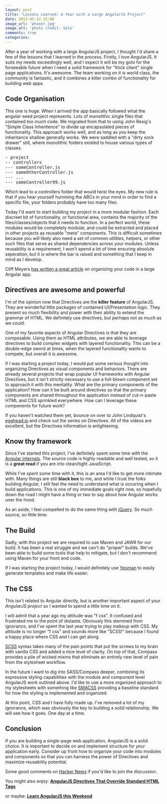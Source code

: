 ```yaml
---
layout: post
title: "Lessons Learned: A Year with a Large AngularJS Project"
date: 2013-05-22 15:08
image_url: 'phaser.jpg'
image_alt: 'photo credit: Solo'
comments: true
categories: 
---
```


After a year of working with a large AngularJS project, I thought I'd share a
few of the lessons that I learned in the process. Firstly, I love AngularJS. It
suits my needs exceedingly well, and I expect it will be my goto for the
forseeable future when I need a solid framework for "thick client" single page
applications. It's awesome. The team working on it is world class, the community
is fantastic, and it combines a killer combo of functionality for building web
apps.

## Code Organisation

This one is huge. When I arrived the app basically followed what the
angular-seed project represents. Lots of monolithic single files that contained
too much code. We migrated from that to using John Resig's "Simple Class
Inheritence" to divide up encapsulated pieces of functionality. This approach
works well, and as long as you keep the inheritance shallow generally works. We
were saddled with a "dirty sock drawer" still, where monolithic folders existed
to house various types of classes.

<pre>
- project
-- controllers
--- someController.js
--- someOtherController.js
--- ...
--- someController99.js
</pre>

Which lead to a controllers folder that would twist the eyes. My new rule is
that if you hear yourself humming the ABCs in your mind in order to find a
specific file, your folders probably have too many files.

Today I'd want to start building my project in a more modular fashion. Each
discreet bit of functionality, or functional area, contains the majority of the
files/classes/objects that it needs to function. In a perfect world, these
modules would be completely modular, and could be extracted and placed in other
projects as reusable "meta" components. This is difficult sometimes because you
will likely also need a set of common utilities, helpers, or other such files
that serve as shared dependencies across your modules. Unless reusability is a
requirement, I won't spend a lot of time ensuring absolute seperation, but it is
where the bar is raised and something that I keep in mind as I develop.

Cliff Meyers [has written a great
article](http://cliffmeyers.com/blog/2013/4/21/code-organization-angularjs-javascript)
on organizing your code in a large Angular app.

## Directives are awesome and powerful

I'm of the opinion now that Directives are the **killer feature** of AngularJS.
They are wonderful little packages of contained UI/Presentation logic. They
present so much flexibility and power with their ability to extend the grammar
of HTML. We definitely use directives, but perhaps not as much as we could.

One of my favorite aspects of Angular Directives is that they are composable.
Using them as HTML attributes, we are able to leverage directives to build
complex widgets with layered functionality. This can be a double-edge sword at
times, when the layered functionality wants to compete, but overall it is
awesome.

If I was starting a project today, I would put some serious thought into
organizing Directives as visual components and behaviors. There are already
several projects that wrap popular UI frameworks with Angular Directives, but it
isn't strictly necessary to use a full-blown component set to approach it with
this mentality. What are the primary components of the application? How can it
be built around directives so that the primary components are shared throughout
the application instead of cut-n-paste HTML and CSS sprinkled everywhere. How
can I leverage these components for future work?

If you haven't watched them yet, bounce on over to John Lindquist's
[egghead.io](http://egghead.io) and check out the series on Directives. All of
the videos are excellent, but the Directives information is enlightening.

## Know thy framework

Since I've started this project, I've definitely spent some time with the
[Angular internals](https://github.com/angular/angular.js/tree/master/src). The source code is highly readable and well tested, so it is
a **great read** if you are into clean/tight JavaScript.

While I've spent some time with it, this is an area I'd like to get more
intimate with. Many things are still **black box** to me, and while I trust the
folks building Angular, I still feel the need to understand what is occuring
when I build applications. This is one of my immediate goals right now, so
hopefully down the road I might have a thing or two to say about how Angular
works uner the hood.

As an aside, I feel compelled to do the same thing with
[jQuery](https://github.com/jquery/jquery/tree/master/src). So much source,
so little time.

## The Build

Sadly, with this project we are required to use Maven and JAWR for our build. It
has been a real struggle and we can't do "proper" builds. We've been able to
build some tools that help to mitigate, but I don't recommend using Maven for
your front end code.

If I was starting the project today, I would definitely use
[Yeoman](https://github.com/yeoman/generator-angular) to easily generate
templates and make life easier.

## The CSS

This isn't related to Angular directly, but is another important aspect of your
*AngularJS project* so I wanted to spend a little time on it.

I will admit that a year ago my attitude was "f css". It confused and frustrated
me to the point of distaste. Obviously this stemmed from ignorance, and I've
spent the last year trying to play makeup with CSS. My attitude is no longer "f
css" and sounds more like "SCSS!" because I found a happy place where CSS and I
can get along.

[SCSS](http://sass-lang.com/) syntax takes many of the pain points that put the
screws to my brain with vanilla CSS and added a nice level of clarity. On top of
that, Compass provides a pile of wicked mixins that eliminate an entirely new
level of pain from the stylesheet workflow.

In the future I want to dig into SASS/Compass deeper, combining its expressive
styling capabilities with the module and component level AngularJS work outlined
above. I'd like to use a more organized approach to my stylesheets with
something like [SMACSS](http://smacss.com/) providing a baseline standard for how the styling is
implemented and organized.

At this point, CSS and I have fully made up. I've removed a lot of my ignorance,
which was obviously the key to building a solid relationship. We will see how it
goes. One day at a time.

## Conclusion

If you are building a single-page web application, AngularJS is a solid choice.
It is important to decide on and implement structure for your application early.
Consider up front how to organize your code into modules and components so that
you can harness the power of Directives and maximize reusability potential.

Some good comments on [Hacker
News](https://news.ycombinator.com/item?id=5756911) if you'd like to join the
discussion.

You might also enjoy: <a href="http://joelhooks.com/blog/2013/07/15/a-look-at-angularjs-internal-directives-that-override-standard-html-tags/"><strong>AngularJS Directives That Override Standard HTML Tags</strong></a>


or maybe: <a href="http://joelhooks.com/blog/2013/08/03/learn-angularjs-in-a-weekend/"><strong>Learn AngularJS this Weekend</strong></a>
